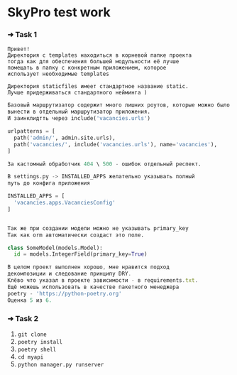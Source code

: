 # SkyPro test work

  ### ➜ Task 1
    
  ```
  Привет!
  Директория с templates находиться в корневой папке проекта
  тогда как для обеспечения большей модульности её лучше
  помещать в папку с конкретным приложением, которое 
  использует необходимые templates
  ```

  ```
  Директория staticfiles имеет стандартное название static.
  Лучше придерживаться стандартного нейминга )
  ```

  ```python
  Базовый маршрутизатор содержит много лишних роутов, которые можно было бы 
  вынести в отдельный маршрутизатор приложения.
  И заинклидтть через include('vacancies.urls')

  urlpatterns = [
    path('admin/', admin.site.urls),
    path('vacancies/', include('vacancies.urls'), name='vacancies'),
  ]

  За кастомный обработчик 404 \ 500 - ошибок отдельный респект.
  ```

  ```python
  В settings.py -> INSTALLED_APPS желательно указывать полный
  путь до конфига приложения

  INSTALLED_APPS = [
    'vacancies.apps.VacanciesConfig'
  ]
  ```

  ```python

  Так же при создании модели можно не указывать primary_key
  Так как orm автоматически создаст это поле.

  class SomeModel(models.Model):
    id = models.IntegerField(primary_key=True)
  ```

  ```js
  В целом проект выполнен хорошо, мне нравится подход
  декомпозиции и следование принципу DRY.
  Клёво что указал в проекте зависимости - в requirements.txt.
  Ещё можешь использовать в качестве пакетного менеджера
  poetry - 'https://python-poetry.org'
  Оценка 5 из 6.
  ```

  ### ➜ Task 2

  1. `git clone`
  2. `poetry install`
  3. `poetry shell`
  5. `cd myapi`
  5. `python manager.py runserver`

  
